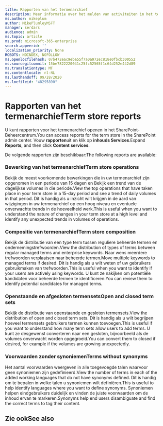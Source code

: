 ```yaml
---
title: Rapporten van het termenarchief
description: Meer informatie over het melden van activiteiten in het termenarchief
ms.author: mikeplum
author: MikePlumleyMSFT
manager: serdars
audience: admin
ms.topic: article
ms.prod: microsoft-365-enterprise
search.appverid: ''
localization_priority: None
ROBOTS: NOINDEX, NOFOLLOW
ms.openlocfilehash: 07b472eac9eba55f7a0a972ec818e0fbcb300552
ms.sourcegitcommit: 15be7822220041c25fc52565f1c64d252e442d89
ms.translationtype: MT
ms.contentlocale: nl-NL
ms.lasthandoff: 09/28/2020
ms.locfileid: "48295890"
---
```

# <a name="term-store-reports"></a><span data-ttu-id="8ddf1-103">Rapporten van het termenarchief</span><span class="sxs-lookup"><span data-stu-id="8ddf1-103">Term store reports</span></span>

<span data-ttu-id="8ddf1-104">U kunt rapporten voor het termenarchief openen in het SharePoint-Beheercentrum.</span><span class="sxs-lookup"><span data-stu-id="8ddf1-104">You can access reports for the term store in the SharePoint admin center.</span></span> <span data-ttu-id="8ddf1-105">Vouw **rapporten**uit en klik op **inhouds Services**.</span><span class="sxs-lookup"><span data-stu-id="8ddf1-105">Expand **Reports**, and then click **Content services**.</span></span>

<span data-ttu-id="8ddf1-106">De volgende rapporten zijn beschikbaar:</span><span class="sxs-lookup"><span data-stu-id="8ddf1-106">The following reports are available:</span></span>

### <a name="term-store-operations"></a><span data-ttu-id="8ddf1-107">Bewerking van het termenarchief</span><span class="sxs-lookup"><span data-stu-id="8ddf1-107">Term store operations</span></span>

<span data-ttu-id="8ddf1-108">Bekijk de meest voorkomende bewerkingen die in uw termenarchief zijn opgenomen in een periode van 15 dagen en Bekijk een trend van de dagelijkse volumes in die periode.</span><span class="sxs-lookup"><span data-stu-id="8ddf1-108">View the top operations that have taken place in your term store in a 15-day period and see a trend of daily volumes in that period.</span></span> <span data-ttu-id="8ddf1-109">Dit is handig als u inzicht wilt krijgen in de aard van wijzigingen in uw termenarchief op een hoog niveau en eventuele onverwachte trends in de hoeveelheid werk.</span><span class="sxs-lookup"><span data-stu-id="8ddf1-109">This is useful when you want to understand the nature of changes in your term store at a high level and identify any unexpected trends in volumes of operations.</span></span> 

### <a name="term-store-composition"></a><span data-ttu-id="8ddf1-110">Compositie van termenarchief</span><span class="sxs-lookup"><span data-stu-id="8ddf1-110">Term store composition</span></span>

<span data-ttu-id="8ddf1-111">Bekijk de distributie van een type term tussen reguliere beheerde termen en ondernemingstrefwoorden.</span><span class="sxs-lookup"><span data-stu-id="8ddf1-111">View the distribution of types of terms between regular managed terms and enterprise keywords.</span></span> <span data-ttu-id="8ddf1-112">Naar wens meerdere trefwoorden verplaatsen naar beheerde termen.</span><span class="sxs-lookup"><span data-stu-id="8ddf1-112">Move multiple keywords to managed terms if desired.</span></span> <span data-ttu-id="8ddf1-113">Dit is handig als u wilt weten of uw gebruikers gebruikmaken van trefwoorden.</span><span class="sxs-lookup"><span data-stu-id="8ddf1-113">This is useful when you want to identify if your users are actively using keywords.</span></span> <span data-ttu-id="8ddf1-114">U kunt ze nakijken om potentiële kandidaten voor beheerde termen te identificeren.</span><span class="sxs-lookup"><span data-stu-id="8ddf1-114">You can review them to identify potential candidates for managed terms.</span></span>

### <a name="open-and-closed-term-sets"></a><span data-ttu-id="8ddf1-115">Openstaande en afgesloten termensets</span><span class="sxs-lookup"><span data-stu-id="8ddf1-115">Open and closed term sets</span></span>

<span data-ttu-id="8ddf1-116">Bekijk de distributie van openstaande en gesloten termensets.</span><span class="sxs-lookup"><span data-stu-id="8ddf1-116">View the distribution of open and closed term sets.</span></span> <span data-ttu-id="8ddf1-117">Dit is handig als u wilt begrijpen hoeveel termensets gebruikers termen kunnen toevoegen.</span><span class="sxs-lookup"><span data-stu-id="8ddf1-117">This is useful if you want to understand how many term sets allow users to add terms.</span></span> <span data-ttu-id="8ddf1-118">U kunt ze desgewenst converteren naar een gesloten, bijvoorbeeld als de volumes onverwacht worden opgegroeid.</span><span class="sxs-lookup"><span data-stu-id="8ddf1-118">You can convert them to closed if desired, for example if the volumes are growing unexpectedly.</span></span> 

### <a name="terms-without-synonyms"></a><span data-ttu-id="8ddf1-119">Voorwaarden zonder synoniemen</span><span class="sxs-lookup"><span data-stu-id="8ddf1-119">Terms without synonyms</span></span>

<span data-ttu-id="8ddf1-120">Het aantal voorwaarden weergeven in alle toegevoegde talen waarvoor geen synoniemen zijn gedefinieerd.</span><span class="sxs-lookup"><span data-stu-id="8ddf1-120">View the number of terms in each of the added working languages that do not have synonyms defined.</span></span> <span data-ttu-id="8ddf1-121">Dit is handig om te bepalen in welke talen u synoniemen wilt definiëren.</span><span class="sxs-lookup"><span data-stu-id="8ddf1-121">This is useful to help identify languages where you want to define synonyms.</span></span> <span data-ttu-id="8ddf1-122">Synoniemen helpen eindgebruikers duidelijk en vinden de juiste voorwaarden om de inhoud ervan te markeren.</span><span class="sxs-lookup"><span data-stu-id="8ddf1-122">Synonyms help end users disambiguate and find the correct terms to tag their content.</span></span>

## <a name="see-also"></a><span data-ttu-id="8ddf1-123">Zie ook</span><span class="sxs-lookup"><span data-stu-id="8ddf1-123">See also</span></span>



  






